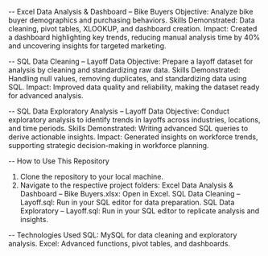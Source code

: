 -- Excel Data Analysis & Dashboard – Bike Buyers
Objective: Analyze bike buyer demographics and purchasing behaviors.
Skills Demonstrated: Data cleaning, pivot tables, XLOOKUP, and dashboard creation.
Impact: Created a dashboard highlighting key trends, reducing manual analysis time by 40% and uncovering insights for targeted marketing.

-- SQL Data Cleaning – Layoff Data
Objective: Prepare a layoff dataset for analysis by cleaning and standardizing raw data.
Skills Demonstrated: Handling null values, removing duplicates, and standardizing data using SQL.
Impact: Improved data quality and reliability, making the dataset ready for advanced analysis.

-- SQL Data Exploratory Analysis – Layoff Data
Objective: Conduct exploratory analysis to identify trends in layoffs across industries, locations, and time periods.
Skills Demonstrated: Writing advanced SQL queries to derive actionable insights.
Impact: Generated insights on workforce trends, supporting strategic decision-making in workforce planning.

-- How to Use This Repository
1. Clone the repository to your local machine.
2. Navigate to the respective project folders:
Excel Data Analysis & Dashboard – Bike Buyers.xlsx: Open in Excel.
SQL Data Cleaning – Layoff.sql: Run in your SQL editor for data preparation.
SQL Data Exploratory – Layoff.sql: Run in your SQL editor to replicate analysis and insights.

-- Technologies Used
SQL: MySQL for data cleaning and exploratory analysis.
Excel: Advanced functions, pivot tables, and dashboards.
